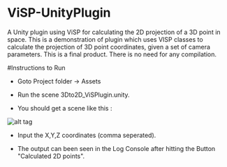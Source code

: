 # ViSP-UnityPlugin
A Unity plugin using ViSP for calculating the 2D projection of a 3D point in space.  This is a demonstration of plugin which
uses VISP classes to calculate the projection of 3D point coordinates, given a set of camera parameters. This is a final
product. There is no need for any compilation.

#Instructions to Run

- Goto Project folder -> Assets 

- Run the scene 3Dto2D_ViSPlugin.unity.

- You should get a scene like this :

![alt tag](https://raw.githubusercontent.com/aryamihirsingh/ViSP-UnityPlugin/images/Unity-screen.PNG)

- Input the X,Y,Z coordinates (comma seperated). 

- The output can been seen in the Log Console after hitting the Button "Calculated 2D points".
